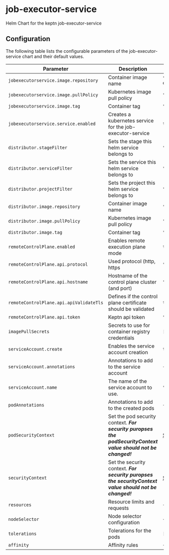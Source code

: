 
job-executor-service
===========

Helm Chart for the keptn job-executor-service


## Configuration

The following table lists the configurable parameters of the job-executor-service chart and their default values.

| Parameter                | Description             | Default        |
| ------------------------ | ----------------------- | -------------- |
| `jobexecutorservice.image.repository` | Container image name | `"docker.io/keptncontrib/job-executor-service"` |
| `jobexecutorservice.image.pullPolicy` | Kubernetes image pull policy | `"IfNotPresent"` |
| `jobexecutorservice.image.tag` | Container tag | `""` |
| `jobexecutorservice.service.enabled` | Creates a kubernetes service for the job-executor-service | `true` |
| `distributor.stageFilter` | Sets the stage this helm service belongs to | `""` |
| `distributor.serviceFilter` | Sets the service this helm service belongs to | `""` |
| `distributor.projectFilter` | Sets the project this helm service belongs to | `""` |
| `distributor.image.repository` | Container image name | `"docker.io/keptn/distributor"` |
| `distributor.image.pullPolicy` | Kubernetes image pull policy | `"IfNotPresent"` |
| `distributor.image.tag` | Container tag | `""` |
| `remoteControlPlane.enabled` | Enables remote execution plane mode | `true` |
| `remoteControlPlane.api.protocol` | Used protocol (http, https | `"https"` |
| `remoteControlPlane.api.hostname` | Hostname of the control plane cluster (and port) | `""` |
| `remoteControlPlane.api.apiValidateTls` | Defines if the control plane certificate should be validated | `true` |
| `remoteControlPlane.api.token` | Keptn api token | `""` |
| `imagePullSecrets` | Secrets to use for container registry credentials | `[]` |
| `serviceAccount.create` | Enables the service account creation | `true` |
| `serviceAccount.annotations` | Annotations to add to the service account | `{}` |
| `serviceAccount.name` | The name of the service account to use. | `""` |
| `podAnnotations` | Annotations to add to the created pods | `{}` |
| `podSecurityContext` | Set the pod security context. ***For security puropses the podSecurityContext value should not be changed!*** | [See values.yaml](values.yaml)            |
| `securityContext` | Set the security context. ***For security puropses the securityContext value should not be changed!***        | [See values.yaml](values.yaml)  |
| `resources` | Resource limits and requests | `{}` |
| `nodeSelector` | Node selector configuration | `{}` |
| `tolerations` | Tolerations for the pods | `[]` |
| `affinity` | Affinity rules | `{}` |





